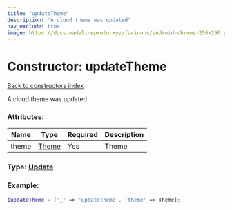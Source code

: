 ```yaml
---
title: "updateTheme"
description: "A cloud theme was updated"
nav_exclude: true
image: https://docs.madelineproto.xyz/favicons/android-chrome-256x256.png
---
```

# Constructor: updateTheme  
[Back to constructors index](index.md)



A cloud theme was updated

### Attributes:

| Name     |    Type       | Required | Description |
|----------|---------------|----------|-------------|
|theme|[Theme](../types/Theme.md) | Yes|Theme|



### Type: [Update](../types/Update.md)


### Example:

```php
$updateTheme = ['_' => 'updateTheme', 'theme' => Theme];
```  
